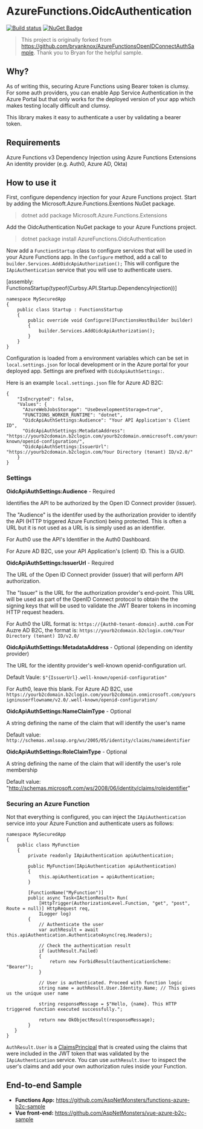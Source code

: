 # AzureFunctions.OidcAuthentication
[![Build status](https://github.com/AspNetMonsters/AzureFunctions.OidcAuthentication/workflows/Continuous%20Integration/badge.svg)](https://github.com/AspNetMonsters/AzureFunctions.OidcAuthentication/actions?query=workflow%3A%22Continuous+Integration%22) [![NuGet Badge](https://buildstats.info/nuget/AzureFunctions.OidcAuthentication)](https://www.nuget.org/packages/AzureFunctions.OidcAuthentication/)

> This project is originally forked from https://github.com/bryanknox/AzureFunctionsOpenIDConnectAuthSample. Thank you to Bryan for the helpful sample.

## Why?
As of writing this, securing Azure Functions using Bearer token is clumsy. For some auth providers, you can enable App Service Authentication in the Azure Portal but that only works for the deployed version of your app which makes testing locally difficult and clumsy.

This library makes it easy to authenticate a user by validating a bearer token.

## Requirements

Azure Functions v3 
Dependency Injection using Azure Functions Extensions 
An identity provider (e.g. Auth0, Azure AD, Okta)

## How to use it

First, configure dependency injection for your Azure Functions project. Start by adding the Microsoft.Azure.Functions.Exentions NuGet package.

> dotnet add package Microsoft.Azure.Functions.Extensions

Add the OidcAuthentication NuGet package to your Azure Functions project.

> dotnet package install AzureFunctions.OidcAuthentication

Now add a `FunctionStartup` class to configure services that will be used in your Azure Functions app. In the `Configure` method, add a call to `builder.Services.AddOidcApiAuthorization();` This will configure the `IApiAuthentication` service that you will use to authenticate users.

[assembly: FunctionsStartup(typeof(Curbsy.API.Startup.DependencyInjection))]

```
namespace MySecuredApp
{
    public class Startup : FunctionsStartup
    {
        public override void Configure(IFunctionsHostBuilder builder)
        {
            builder.Services.AddOidcApiAuthorization();
        }
    }
}
```

Configuration is loaded from a environment variables which can be set in `local.settings.json` for local development or in the Azure portal for your deployed app. Settings are prefixed with `OidcApiAuthSettings:`.

Here is an example `local.settings.json` file for Azure AD B2C:

```
{
    "IsEncrypted": false,
    "Values": {
      "AzureWebJobsStorage": "UseDevelopmentStorage=true",
      "FUNCTIONS_WORKER_RUNTIME": "dotnet",
      "OidcApiAuthSettings:Audience": "Your API Application's Client ID",
      "OidcApiAuthSettings:MetadataAddress": "https://yourb2cdomain.b2clogin.com/yourb2cdomain.onmicrosoft.com/yoursigninuserflowname/v2.0/.well-known/openid-configuration/",
      "OidcApiAuthSettings:IssuerUrl": "https://yourb2cdomain.b2clogin.com/Your Directory (tenant) ID/v2.0/"
    }
}
```

### Settings 

**OidcApiAuthSettings:Audience** - Required

Identifies the API to be authorized by the Open ID Connect provider (issuer).

The "Audience" is the identifer used by the authorization provider to identify the API (HTTP triggered Azure Function) being protected. This is often a URL but it is not used as a URL is is simply used as an identifier.

For Auth0 use the API's Identifier in the Auth0 Dashboard.

For Azure AD B2C, use your API Application's (client) ID. This is a GUID.

**OidcApiAuthSettings:IssuerUrl** - Required

The URL of the Open ID Connect provider (issuer) that will perform API authorization.

The "Issuer" is the URL for the authorization provider's end-point. This URL will be used as part of the OpenID Connect protocol to obtain the the signing keys that will be used to validate the JWT Bearer tokens in incoming HTTP request headers.

For Auth0 the URL format is:  `https://{Auth0-tenant-domain}.auth0.com`
For Auzre AD B2C, the format is: `https://yourb2cdomain.b2clogin.com/Your Directory (tenant) ID/v2.0/`

**OidcApiAuthSettings:MetadataAddress** - Optional (depending on identity provider)

The URL for the identity provider's well-known openid-configuration url.

Default Vaule: `$"{IssuerUrl}.well-known/openid-configuration"`

For Auth0, leave this blank.
For Azure AD B2C, use `https://yourb2cdomain.b2clogin.com/yourb2cdomain.onmicrosoft.com/yoursigninuserflowname/v2.0/.well-known/openid-configuration/`

**OidcApiAuthSettings:NameClaimType** - Optional

A string defining the name of the claim that will identify the user's name

Default value: `http://schemas.xmlsoap.org/ws/2005/05/identity/claims/nameidentifier`

**OidcApiAuthSettings:RoleClaimType** - Optional

A string defining the name of the claim that will identify the user's role membership

Default value: "http://schemas.microsoft.com/ws/2008/06/identity/claims/roleidentifier"


### Securing an Azure Function
Not that everything is configured, you can inject the `IApiAuthentication` service into your Azure Function and authenticate users as follows:

```
namespace MySecuredApp
{
    public class MyFunction
    {
        private readonly IApiAuthentication apiAuthentication;

        public MyFunction(IApiAuthentication apiAuthentication)
        {
            this.apiAuthentication = apiAuthentication;
        }
        
        [FunctionName("MyFunction")]
        public async Task<IActionResult> Run(
            [HttpTrigger(AuthorizationLevel.Function, "get", "post", Route = null)] HttpRequest req,
            ILogger log)
        {
            // Authenticate the user
            var authResult = await this.apiAuthentication.AuthenticateAsync(req.Headers);

            // Check the authentication result
            if (authResult.Failed)
            {
                return new ForbidResult(authenticationScheme: "Bearer");
            }
            
            // User is authenticated. Proceed with function logic
            string name = authResult.User.Identity.Name; // This gives us the unique user name
            
            string responseMessage = $"Hello, {name}. This HTTP triggered function executed successfully.";

            return new OkObjectResult(responseMessage);
        }
   }
}
```

`AuthResult.User` is a [ClaimsPrincipal](https://docs.microsoft.com/dotnet/api/system.security.claims.claimsprincipal) that is created using the claims that were included in the JWT token that was validated by the `IApiAuthentication` service. You can use `authResult.User` to inspect the user's claims and add your own authorization rules inside your Function.

## End-to-end Sample
- **Functions App:** https://github.com/AspNetMonsters/functions-azure-b2c-sample
- **Vue front-end:** https://github.com/AspNetMonsters/vue-azure-b2c-sample
